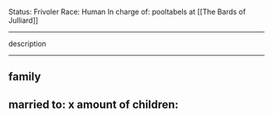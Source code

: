 Status: Frivoler
Race: Human
In charge of: pooltabels at [[The Bards of Julliard]]

---

description

---

## family

married to:
x amount of children:
- 